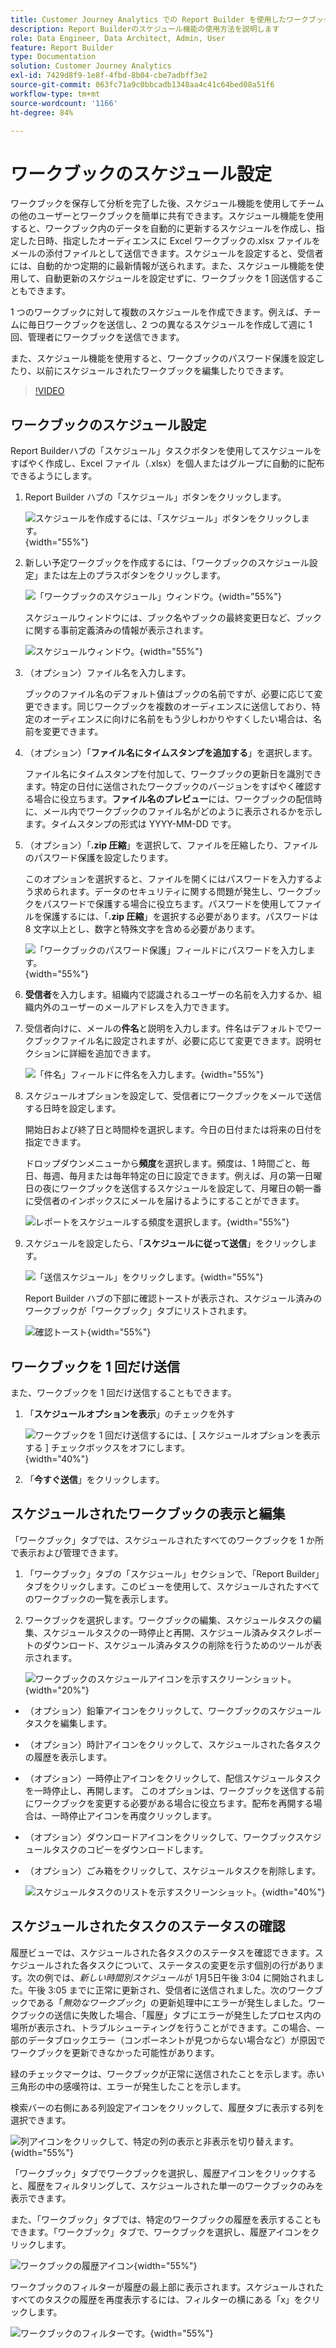 ```yaml
---
title: Customer Journey Analytics での Report Builder を使用したワークブックのスケジュール設定方法
description: Report Builderのスケジュール機能の使用方法を説明します
role: Data Engineer, Data Architect, Admin, User
feature: Report Builder
type: Documentation
solution: Customer Journey Analytics
exl-id: 7429d8f9-1e8f-4fbd-8b04-cbe7adbff3e2
source-git-commit: 063fc71a9c0bbcadb1348aa4c41c64bed08a51f6
workflow-type: tm+mt
source-wordcount: '1166'
ht-degree: 84%

---
```


# ワークブックのスケジュール設定

ワークブックを保存して分析を完了した後、スケジュール機能を使用してチームの他のユーザーとワークブックを簡単に共有できます。スケジュール機能を使用すると、ワークブック内のデータを自動的に更新するスケジュールを作成し、指定した日時、指定したオーディエンスに Excel ワークブックの.xlsx ファイルをメールの添付ファイルとして送信できます。スケジュールを設定すると、受信者には、自動的かつ定期的に最新情報が送られます。また、スケジュール機能を使用して、自動更新のスケジュールを設定せずに、ワークブックを 1 回送信することもできます。

1 つのワークブックに対して複数のスケジュールを作成できます。例えば、チームに毎日ワークブックを送信し、2 つの異なるスケジュールを作成して週に 1 回、管理者にワークブックを送信できます。

また、スケジュール機能を使用すると、ワークブックのパスワード保護を設定したり、以前にスケジュールされたワークブックを編集したりできます。

>[!VIDEO](https://video.tv.adobe.com/v/3413079/?quality=12&learn=on)

## ワークブックのスケジュール設定

Report Builderハブの「スケジュール」タスクボタンを使用してスケジュールをすばやく作成し、Excel ファイル（.xlsx）を個人またはグループに自動的に配布できるようにします。

1. Report Builder ハブの「スケジュール」ボタンをクリックします。

   ![スケジュールを作成するには、「スケジュール」ボタンをクリックします。](./assets/schedule-button.png){width="55%"}

1. 新しい予定ワークブックを作成するには、「ワークブックのスケジュール設定」または左上のプラスボタンをクリックします。

   ![「ワークブックのスケジュール」ウィンドウ。](./assets/schedule-workbook.png){width="55%"}

   スケジュールウィンドウには、ブック名やブックの最終変更日など、ブックに関する事前定義済みの情報が表示されます。

   ![スケジュールウィンドウ。](./assets/schedule-pane.png){width="55%"}

1. （オプション）ファイル名を入力します。

   ブックのファイル名のデフォルト値はブックの名前ですが、必要に応じて変更できます。同じワークブックを複数のオーディエンスに送信しており、特定のオーディエンスに向けに名前をもう少しわかりやすくしたい場合は、名前を変更できます。

1. （オプション）「**ファイル名にタイムスタンプを追加する**」を選択します。

   ファイル名にタイムスタンプを付加して、ワークブックの更新日を識別できます。特定の日付に送信されたワークブックのバージョンをすばやく確認する場合に役立ちます。**ファイル名のプレビュー**&#x200B;には、ワークブックの配信時に、メール内でワークブックのファイル名がどのように表示されるかを示します。タイムスタンプの形式は YYYY-MM-DD です。

1. （オプション）「**.zip 圧縮**」を選択して、ファイルを圧縮したり、ファイルのパスワード保護を設定したります。

   このオプションを選択すると、ファイルを開くにはパスワードを入力するよう求められます。データのセキュリティに関する問題が発生し、ワークブックをパスワードで保護する場合に役立ちます。パスワードを使用してファイルを保護するには、「**.zip 圧縮**」を選択する必要があります。パスワードは 8 文字以上とし、数字と特殊文字を含める必要があります。

   ![「ワークブックのパスワード保護」フィールドにパスワードを入力します。](./assets/zip-compression.png){width="55%"}

1. **受信者**&#x200B;を入力します。組織内で認識されるユーザーの名前を入力するか、組織内外のユーザーのメールアドレスを入力できます。

1. 受信者向けに、メールの&#x200B;**件名**&#x200B;と説明を入力します。件名はデフォルトでワークブックファイル名に設定されますが、必要に応じて変更できます。説明セクションに詳細を追加できます。

   ![「件名」フィールドに件名を入力します。](./assets/recipients-subject.png){width="55%"}

1. スケジュールオプションを設定して、受信者にワークブックをメールで送信する日時を設定します。

   開始日および終了日と時間枠を選択します。今日の日付または将来の日付を指定できます。

   ドロップダウンメニューから&#x200B;**頻度**&#x200B;を選択します。頻度は、1 時間ごと、毎日、毎週、毎月または毎年特定の日に設定できます。例えば、月の第一日曜日の夜にワークブックを送信するスケジュールを設定して、月曜日の朝一番に受信者のインボックスにメールを届けるようにすることができます。

   ![レポートをスケジュールする頻度を選択します。](./assets/frequency.png){width="55%"}

1. スケジュールを設定したら、「**スケジュールに従って送信**」をクリックします。

   ![「送信スケジュール」をクリックします。](./assets/send-on-schedule.png){width="55%"}

   Report Builder ハブの下部に確認トーストが表示され、スケジュール済みのワークブックが「ワークブック」タブにリストされます。

   ![確認トースト](./assets/confirmation-toast.png){width="55%"}

## ワークブックを 1 回だけ送信

また、ワークブックを 1 回だけ送信することもできます。

1. 「**スケジュールオプションを表示**」のチェックを外す

   ![ワークブックを 1 回だけ送信するには、[ スケジュールオプションを表示する ] チェックボックスをオフにします。](./assets/send-now.png){width="40%"}

1. 「**今すぐ送信**」をクリックします。

## スケジュールされたワークブックの表示と編集

「ワークブック」タブでは、スケジュールされたすべてのワークブックを 1 か所で表示および管理できます。

1. 「ワークブック」タブの「スケジュール」セクションで、「Report Builder」タブをクリックします。このビューを使用して、スケジュールされたすべてのワークブックの一覧を表示します。

1. ワークブックを選択します。ワークブックの編集、スケジュールタスクの編集、スケジュールタスクの一時停止と再開、スケジュール済みタスクレポートのダウンロード、スケジュール済みタスクの削除を行うためのツールが表示されます。

   ![ワークブックのスケジュールアイコンを示すスクリーンショット。](./assets/schedule-icons.png){width="20%"}

* （オプション）鉛筆アイコンをクリックして、ワークブックのスケジュールタスクを編集します。

* （オプション）時計アイコンをクリックして、スケジュールされた各タスクの履歴を表示します。

* （オプション）一時停止アイコンをクリックして、配信スケジュールタスクを一時停止し、再開します。 このオプションは、ワークブックを送信する前にワークブックを変更する必要がある場合に役立ちます。配布を再開する場合は、一時停止アイコンを再度クリックします。

* （オプション）ダウンロードアイコンをクリックして、ワークブックスケジュールタスクのコピーをダウンロードします。

* （オプション）ごみ箱をクリックして、スケジュールタスクを削除します。

  ![スケジュールタスクのリストを示すスクリーンショット。](./assets/selected-workbook.png){width="40%"}

## スケジュールされたタスクのステータスの確認

履歴ビューでは、スケジュールされた各タスクのステータスを確認できます。スケジュールされた各タスクについて、ステータスの変更を示す個別の行があります。次の例では、*新しい時間別スケジュール*&#x200B;が 1月5日午後 3:04 に開始されました。午後 3:05 までに正常に更新され、受信者に送信されました。次のワークブックである「*無効なワークブック*」の更新処理中にエラーが発生しました。ワークブックの送信に失敗した場合、「履歴」タブにエラーが発生したプロセス内の場所が表示され、トラブルシューティングを行うことができます。この場合、一部のデータブロックエラー（コンポーネントが見つからない場合など）が原因でワークブックを更新できなかった可能性があります。

緑のチェックマークは、ワークブックが正常に送信されたことを示します。赤い三角形の中の感嘆符は、エラーが発生したことを示します。

検索バーの右側にある列設定アイコンをクリックして、履歴タブに表示する列を選択できます。

![列アイコンをクリックして、特定の列の表示と非表示を切り替えます。](./assets/history.png){width="55%"}

「ワークブック」タブでワークブックを選択し、履歴アイコンをクリックすると、履歴をフィルタリングして、スケジュールされた単一のワークブックのみを表示できます。

また、「ワークブック」タブでは、特定のワークブックの履歴を表示することもできます。「ワークブック」タブで、ワークブックを選択し、履歴アイコンをクリックします。

![ワークブックの履歴アイコン](./assets/history2.png){width="55%"}

ワークブックのフィルターが履歴の最上部に表示されます。スケジュールされたすべてのタスクの履歴を再度表示するには、フィルターの横にある「x」をクリックします。

![ワークブックのフィルターです。](./assets/history3.png){width="55%"}
